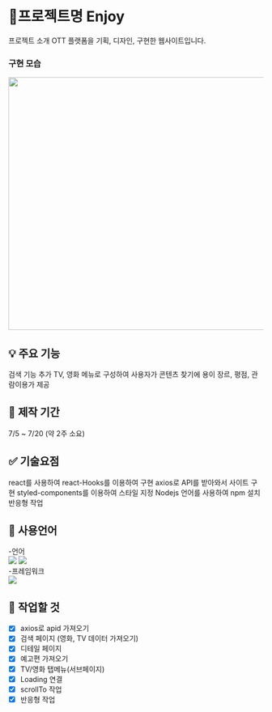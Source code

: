 # 📌프로젝트명 Enjoy

프로젝트 소개 OTT 플랫폼을 기획, 디자인, 구현한 웹사이트입니다.

### 구현 모습

<img src="https://user-images.githubusercontent.com/106130311/179666202-c7f31d87-1e74-448a-8908-76e45e011c4a.png" width="900px" height="500px">

## 💡 주요 기능

검색 기능 추가
TV, 영화 메뉴로 구성하여 사용자가 콘텐츠 찾기에 용이
장르, 평점, 관람이용가 제공

## 📅 제작 기간

7/5 ~ 7/20 (약 2주 소요)

## ✅ 기술요점

react를 사용하여 react-Hooks를 이용하여 구현
axios로 API를 받아와서 사이트 구현
styled-components를 이용하여 스타일 지정
Nodejs 언어를 사용하여 npm 설치
반응형 작업

## 📝 사용언어

-언어<br/>
<img src="https://img.shields.io/badge/javascript-yellow?style=for-the-badge&logo=JavaScript&logoColor=white">
<img src="https://img.shields.io/badge/javascript-orange?style=for-the-badge&logo=Node.js&logoColor=white">
<br/> -프레임워크<br/>
<img src="https://img.shields.io/badge/React-informational?style=for-the-badge&logo=React&logoColor=white">

## 📍 작업할 것

- [x] axios로 apid 가져오기
- [x] 검색 페이지 (영화, TV 데이터 가져오기)
- [x] 디테일 페이지
- [x] 예고편 가져오기
- [x] TV/영화 탭메뉴(서브페이지)
- [x] Loading 연결
- [x] scrollTo 작업
- [x] 반응형 작업
